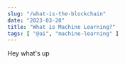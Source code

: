 ```yaml
---
slug: "/what-is-the-blockchain"
date: "2023-03-20"
title: "What is Machine Learning?"
tags: [ "@ai", "machine-learning" ]
---
```



Hey what's up